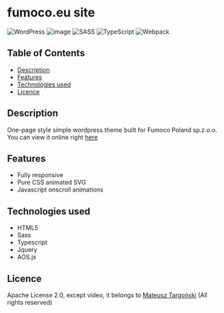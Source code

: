# fumoco.eu site

![WordPress](https://img.shields.io/badge/WordPress-%23117AC9.svg?style=for-the-badge&logo=WordPress&logoColor=white)
![image](https://img.shields.io/badge/HTML5-E34F26?style=for-the-badge&logo=html5&logoColor=white)
![SASS](https://img.shields.io/badge/SASS-hotpink.svg?style=for-the-badge&logo=SASS&logoColor=white)
![TypeScript](https://img.shields.io/badge/typescript-%23007ACC.svg?style=for-the-badge&logo=typescript&logoColor=white)
![Webpack](https://img.shields.io/badge/webpack-%238DD6F9.svg?style=for-the-badge&logo=webpack&logoColor=black)


## Table of Contents
* [Description](#Description)
* [Features](#Features)
* [Technologies used](#Technologies-used)
* [Licence](#Licence)


## Description
One-page style simple wordpress theme built for Fumoco Poland sp.z.o.o. You can view it online right [here](http://fumoco.eu/)

## Features
* Fully responsive
* Pure CSS animated SVG
* Javascript onscroll animations

## Technologies used
* HTML5
* Sass
* Typescript
* Jquery
* AOS.js

## Licence
Apache License 2.0, except video, it belongs to [Mateusz Targoński](https://github.com/Zeusiek) (All rights reserved)
